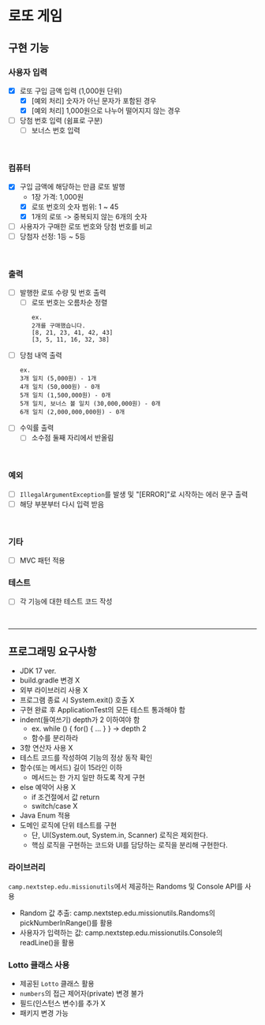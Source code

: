 # 로또 게임

## 구현 기능
### 사용자 입력
- [x] 로또 구입 금액 입력 (1,000원 단위)
  - [x] [예외 처리] 숫자가 아닌 문자가 포함된 경우
  - [x] [예외 처리] 1,000원으로 나누어 떨어지지 않는 경우
- [ ] 당첨 번호 입력 (쉼표로 구분)
  - [ ] 보너스 번호 입력

<br>

### 컴퓨터
- [x] 구입 금액에 해당하는 만큼 로또 발행
  - 1장 가격: 1,000원
  - [x] 로또 번호의 숫자 범위: 1 ~ 45
  - [x] 1개의 로또 -> 중복되지 않는 6개의 숫자
- [ ] 사용자가 구매한 로또 번호와 당첨 번호를 비교
- [ ] 당첨자 선정: 1등 ~ 5등

<br>

### 출력
- [ ] 발행한 로또 수량 및 번호 출력
  - [ ] 로또 번호는 오름차순 정렬
      ```text
      ex.
      2개를 구매했습니다.
      [8, 21, 23, 41, 42, 43]
      [3, 5, 11, 16, 32, 38]
      ```
- [ ] 당첨 내역 출력
  ```text
  ex.
  3개 일치 (5,000원) - 1개
  4개 일치 (50,000원) - 0개
  5개 일치 (1,500,000원) - 0개
  5개 일치, 보너스 볼 일치 (30,000,000원) - 0개
  6개 일치 (2,000,000,000원) - 0개
  ```
- [ ] 수익률 출력
  - [ ] 소수점 둘째 자리에서 반올림

<br>

### 예외
- [ ] `IllegalArgumentException`를 발생 및 "[ERROR]"로 시작하는 에러 문구 출력
- [ ] 해당 부분부터 다시 입력 받음

<br>

### 기타
- [ ] MVC 패턴 적용

### 테스트
- [ ] 각 기능에 대한 테스트 코드 작성

<br>

---
## 프로그래밍 요구사항
- JDK 17 ver.
- build.gradle 변경 X
- 외부 라이브러리 사용 X
- 프로그램 종료 시 System.exit() 호출 X
- 구현 완료 후 ApplicationTest의 모든 테스트 통과해야 함
- indent(들여쓰기) depth가 2 이하여야 함
    - ex. while () { for() { ... } } -> depth 2
    - 함수를 분리하라
- 3항 연산자 사용 X
- 테스트 코드를 작성하여 기능의 정상 동작 확인
- 함수(또는 메서드) 길이 15라인 이하
    - 메서드는 한 가지 일만 하도록 작게 구현
- else 예약어 사용 X
    - if 조건절에서 값 return
    - switch/case X
- Java Enum 적용
- 도메인 로직에 단위 테스트를 구현
    - 단, UI(System.out, System.in, Scanner) 로직은 제외한다.
    - 핵심 로직을 구현하는 코드와 UI를 담당하는 로직을 분리해 구현한다.

### 라이브러리
`camp.nextstep.edu.missionutils`에서 제공하는 Randoms 및 Console API를 사용
- Random 값 추출: camp.nextstep.edu.missionutils.Randoms의 pickNumberInRange()를 활용
- 사용자가 입력하는 값: camp.nextstep.edu.missionutils.Console의 readLine()을 활용

### Lotto 클래스 사용
- 제공된 `Lotto` 클래스 활용
- `numbers`의 접근 제어자(private) 변경 불가
- 필드(인스턴스 변수)를 추가 X
- 패키지 변경 가능